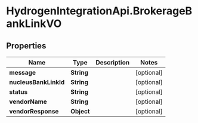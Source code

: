 # HydrogenIntegrationApi.BrokerageBankLinkVO

## Properties
Name | Type | Description | Notes
------------ | ------------- | ------------- | -------------
**message** | **String** |  | [optional] 
**nucleusBankLinkId** | **String** |  | [optional] 
**status** | **String** |  | [optional] 
**vendorName** | **String** |  | [optional] 
**vendorResponse** | **Object** |  | [optional] 


